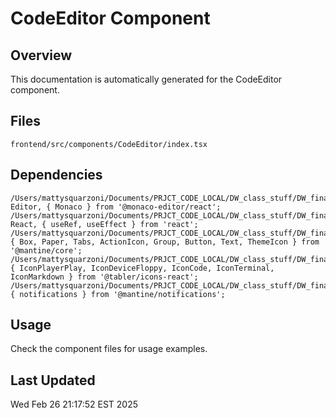 # CodeEditor Component

## Overview

This documentation is automatically generated for the CodeEditor component.

## Files

```
frontend/src/components/CodeEditor/index.tsx
```

## Dependencies

```
/Users/mattysquarzoni/Documents/PRJCT_CODE_LOCAL/DW_class_stuff/DW_final/frontend/src/components/CodeEditor/index.tsx:import Editor, { Monaco } from '@monaco-editor/react';
/Users/mattysquarzoni/Documents/PRJCT_CODE_LOCAL/DW_class_stuff/DW_final/frontend/src/components/CodeEditor/index.tsx:import React, { useRef, useEffect } from 'react';
/Users/mattysquarzoni/Documents/PRJCT_CODE_LOCAL/DW_class_stuff/DW_final/frontend/src/components/CodeEditor/index.tsx:import { Box, Paper, Tabs, ActionIcon, Group, Button, Text, ThemeIcon } from '@mantine/core';
/Users/mattysquarzoni/Documents/PRJCT_CODE_LOCAL/DW_class_stuff/DW_final/frontend/src/components/CodeEditor/index.tsx:import { IconPlayerPlay, IconDeviceFloppy, IconCode, IconTerminal, IconMarkdown } from '@tabler/icons-react';
/Users/mattysquarzoni/Documents/PRJCT_CODE_LOCAL/DW_class_stuff/DW_final/frontend/src/components/CodeEditor/index.tsx:import { notifications } from '@mantine/notifications';
```

## Usage

Check the component files for usage examples.

## Last Updated

Wed Feb 26 21:17:52 EST 2025
